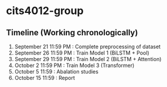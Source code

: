 # cits4012-group

## Timeline (Working chronologically)
1. September 21 11:59 PM : Complete preprocessing of dataset
2. September 26 11:59 PM : Train Model 1 (BiLSTM + Pool)
3. September 29 11:59 PM : Train Model 2 (BiLSTM + Attention)
4. October 2 11:59 PM : Train Model 3 (Transformer)
5. October 5 11:59 : Abalation studies
6. October 15 11:59 : Report
